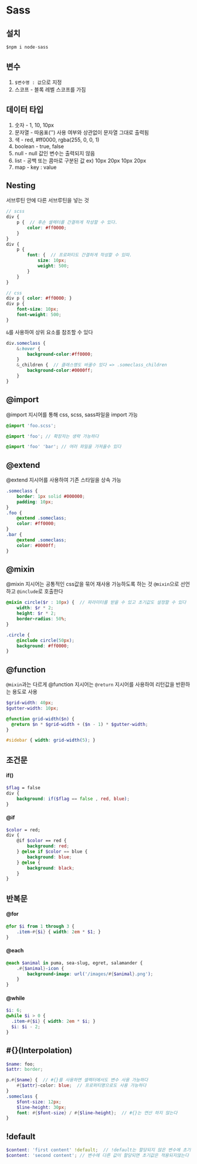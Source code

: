 # Sass

## 설치
```javascript
$npm i node-sass
```

## 변수
1. `$변수명 : 값`으로 지정
2. 스코프 - 블록 레벨 스코프를 가짐

## 데이터 타입
1. 숫자 - 1, 10, 10px
2. 문자열 - 따옴표('') 사용 여부와 상관없이 문자열 그대로 출력됨
3. 색 - red, #ff0000, rgba(255, 0, 0, 1)
4. boolean - true, false
5. null - null 값인 변수는 출력되지 않음
6. list -  공백 또는 콤마로 구분된 값 ex) 10px 20px 10px 20px
7. map -  key : value

## Nesting
서브루틴 안에 다른 서브루틴을 넣는 것
```scss
// scss
div {
    p {  // 후손 셀렉터를 간결하게 작성할 수 있다.
        color: #ff0000;
    }
}
div {
    p {
        font: {  // 프로퍼티도 간결하게 작성할 수 있따.
            size: 10px;
            weight: 500;
        }
    }
}
```
```scss
// css
div p { color: #ff0000; }
div p {
    font-size: 10px;
    font-weight: 500;
}
```
`&`를 사용하여 상위 요소를 참조할 수 있다
```scss
div.someclass {
    &:hover {
        background-color:#ff0000;
    }
    &_children {  // 클래스명도 바꿀수 있다 => .someclass_children
        background-color:#0000ff;
    }
}
```

## @import
@import 지시어를 통해 css, scss, sass파일을 import 가능
```scss
@import 'foo.scss';

@import 'foo'; // 확장자는 생략 가능하다

@import 'foo' 'bar'; // 여러 파일을 가져올수 있다
```

## @extend
@extend 지시어를 사용하여 기존 스타일을 상속 가능
```scss
.someclass {
    border: 1px solid #000000;
    padding: 10px;
}
.foo {
    @extend .someclass;
    color: #ff0000;
}
.bar {
    @extend .someclass;
    color: #0000ff;
}
```

## @mixin
@mixin 지시어는 공통적인 css값을 묶어 재사용 가능하도록 하는 것
`@mixin`으로 선언하고 `@include`로 호출한다
```scss
@mixin circle($r : 10px) {  // 파라미터를 받을 수 있고 초기값도 설정할 수 있다
    width: $r * 2;
    height: $r * 2;
    border-radius: 50%;
}

.circle {
    @include circle(50px);
    background: #ff0000;
}
```

## @function
`@mixin`과는 다르게 @function 지시어는 `@return` 지시어를 사용하여 리턴값을 반환하는 용도로 사용
```scss
$grid-width: 40px;
$gutter-width: 10px;

@function grid-width($n) {
  @return $n * $grid-width + ($n - 1) * $gutter-width;
}

#sidebar { width: grid-width(5); }
```

## 조건문
#### if()
```scss
$flag = false
div {
    background: if($flag == false , red, blue);
}
```
#### @if
```scss
$color = red;
div {
    @if $color == red {
        background: red;
    } @else if $color == blue {
        background: blue;
    } @else {
        background: black;
    }
}
```

## 반복문
#### @for
```scss
@for $i from 1 through 3 {
    .item-#{$i} { width: 2em * $1; }
}
```
#### @each
```scss
@each $animal in puma, sea-slug, egret, salamander {
    .#{$animal}-icon {
        background-image: url('/images/#{$animal}.png');
    }
}
```
#### @while
```scss
$i: 6;
@while $i > 0 {
  .item-#{$i} { width: 2em * $i; }
  $i: $i - 2;
}
```

## #{}(Interpolation)
```scss
$name: foo;
$attr: border;

p.#{$name} {  // #{}를 사용하면 셀렉터에서도 변수 사용 가능하다
    #{$attr}-color: blue;  // 프로퍼티명으로도 사용 가능하다
}
.someclass {
    $font-size: 12px;
    $line-height: 30px;
    font: #{$font-size} / #{$line-height};  // #{}는 연산 하지 않는다
}
```

## !default
```scss
$content: 'first content' !default;  // !default는 할당되지 않은 변수에 초기값을 설정한다
$content: 'second content'; // 변수에 다른 값이 할당되면 초기값은 적용되지않는다
```